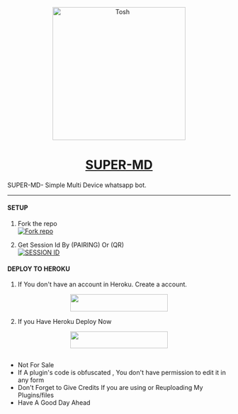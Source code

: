 <p align="center">  
  <a href="https://chat.whatsapp.com/K5qhnWJMAZE4lZYnU1Bluk">
    <img alt="Tosh" height="300" src="https://telegra.ph/file/e03206989102cb861200e.jpg">
    <h1 align="center">SUPER-MD</h1>
  </a>
</p>


####  
SUPER-MD- Simple Multi Device whatsapp bot.

***

#### SETUP

1. Fork the repo
    <br>
<a href='https://github.com/Tosh205/SUPER-MD/fork' target="_blank"><img alt='Fork repo' src='https://img.shields.io/badge/Fork Repo-100000?style=for-the-badge&logo=scan&logoColor=white&labelColor=black&color=black'/></a>



2. Get Session Id By (PAIRING) Or (QR)
    <br>
<a href='https://scanner-code-448da02c846b.herokuapp.com/' target="_blank"><img alt='SESSION ID' src='https://img.shields.io/badge/Session_id-100000?style=for-the-badge&logo=scan&logoColor=white&labelColor=black&color=black'/></a>


#### DEPLOY TO HEROKU

1. If You don't have an account in Heroku. Create a account.
    <br>
<p align="center"><a href="https://heroku.com"> <img src="https://img.shields.io/badge/heroku%20Account-blue?style=for-the-badge&logo=heroku" width="220" height="38.45"/></a></p>

2. If you Have Heroku Deploy Now
    <br>
<p align="center"><a href="https://dashboard.heroku.com/new?button-url=https://github.com/Tosh205/SUPER&template=https://github.com/Tosh205/SUPER"> <img src="https://img.shields.io/badge/heroku%20Deploy-blue?style=for-the-badge&logo=heroku" width="220" height="38.45"/></a></p>

   
## 
- Not For Sale
- If A plugin's code is obfuscated , You don't have permission to edit it in any form 
- Don't Forget to Give Credits If you are using or Reuploading My Plugins/files
- Have A Good Day Ahead
